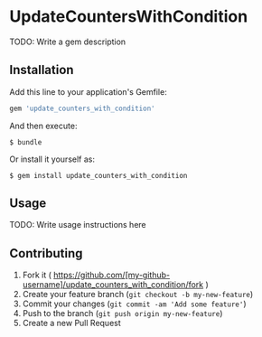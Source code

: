 # UpdateCountersWithCondition

TODO: Write a gem description

## Installation

Add this line to your application's Gemfile:

```ruby
gem 'update_counters_with_condition'
```

And then execute:

    $ bundle

Or install it yourself as:

    $ gem install update_counters_with_condition

## Usage

TODO: Write usage instructions here

## Contributing

1. Fork it ( https://github.com/[my-github-username]/update_counters_with_condition/fork )
2. Create your feature branch (`git checkout -b my-new-feature`)
3. Commit your changes (`git commit -am 'Add some feature'`)
4. Push to the branch (`git push origin my-new-feature`)
5. Create a new Pull Request
